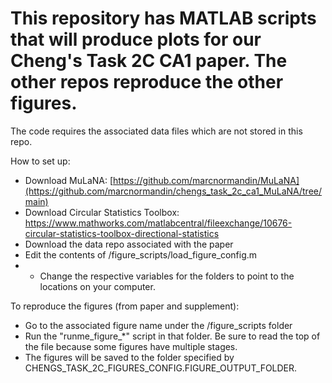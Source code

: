 # This repository has MATLAB scripts that will produce plots for our Cheng's Task 2C CA1 paper. The other repos reproduce the other figures.

The code requires the associated data files which are not stored in this repo.

How to set up:
- Download MuLaNA: [https://github.com/marcnormandin/MuLaNA](https://github.com/marcnormandin/chengs_task_2c_ca1_MuLaNA/tree/main)
- Download Circular Statistics Toolbox: https://www.mathworks.com/matlabcentral/fileexchange/10676-circular-statistics-toolbox-directional-statistics
- Download the data repo associated with the paper
- Edit the contents of /figure_scripts/load_figure_config.m
- - Change the respective variables for the folders to point to the locations on your computer.

To reproduce the figures (from paper and supplement):
- Go to the associated figure name under the /figure_scripts folder
- Run the "runme_figure_*" script in that folder. Be sure to read the top of the file because some figures have multiple stages.
- The figures will be saved to the folder specified by CHENGS_TASK_2C_FIGURES_CONFIG.FIGURE_OUTPUT_FOLDER.
